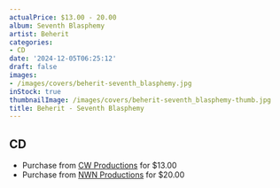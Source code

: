 ```yaml
---
actualPrice: $13.00 - 20.00
album: Seventh Blasphemy
artist: Beherit
categories:
- CD
date: '2024-12-05T06:25:12'
draft: false
images:
- /images/covers/beherit-seventh_blasphemy.jpg
inStock: true
thumbnailImage: /images/covers/beherit-seventh_blasphemy-thumb.jpg
title: Beherit - Seventh Blasphemy
---
```


## CD
* Purchase from [CW Productions](https://shop.cwproductions.net/products/beherit-seventh-blasphemy-cd) for $13.00
* Purchase from [NWN Productions](http://shop.nwnprod.com/index.php?route=product/product&path=93&product_id=56358&sort=pd.name&order=ASC) for $20.00
